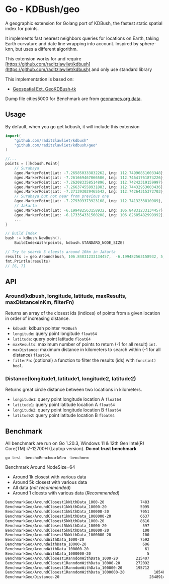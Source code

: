 # Go - KDBush/geo

A geographic extension for Golang port of KDBush, the fastest static spatial index for points.

It implements fast nearest neighbors queries for locations on Earth, taking Earth curvature and date line wrapping into account. Inspired by sphere-knn, but uses a different algorithm.

This extension works for and require [https://github.com/raditzlawliet/kdbush](https://github.com/raditzlawliet/kdbush) and only use standard library

This implementation is based on:

- [Geospatial Ext. GeoKDBush-tk](https://github.com/tkafka/geokdbush-tk)

Dump file cities5000 for Benchmark are from [geonames.org data](https://download.geonames.org/export/dump/).

## Usage

By default, when you go get kdbush, it will include this extension

```go
import(
    "github.com/raditzlawliet/kdbush"
    "github.com/raditzlawliet/kdbush/geo"
)

//...
points = []kdbush.Point{
    // Surabaya
    &geo.MarkerPoint{Lat: -7.265850333832262, Lng: 112.74996851603348},
    &geo.MarkerPoint{Lat: -7.261669467066506, Lng: 112.74641761874226},
    &geo.MarkerPoint{Lat: -7.262083358514896, Lng: 112.74242319159997},
    &geo.MarkerPoint{Lat: -7.266374558931883, Lng: 112.74432953003436},
    &geo.MarkerPoint{Lat: -7.271393029465542, Lng: 112.74264315372703},
    // Surabaya but not near from previous one
    &geo.MarkerPoint{Lat: -7.279393373923168, Lng: 112.7413233810989},
    // Jakarta
    &geo.MarkerPoint{Lat: -6.199482563158932, Lng: 106.84831233134457},
    &geo.MarkerPoint{Lat: -6.173354331560208, Lng: 106.82685482999992},
    ...
}

// Build Index
bush := kdbush.NewBush().
    BuildIndexWith(points, kdbush.STANDARD_NODE_SIZE)

// Try to search 5 cloests around 10km in Jakarta
results := geo.Around(bush, 106.84831233134457,  -6.199482563158932, 5, 10, nil)
fmt.Println(results)
// [6, 7]
```

## API

### Around(kdbush, longitude, latitude, maxResults, maxDistanceInKm, filterFn)

Returns an array of the closest ids (indices) of points from a given location in order of increasing distance.

- `kdbush`: kdbush pointer `*KDBush`
- `longitude`: query point longitude `float64`
- `latitude`: query point latitude `float64`
- `maxResults`: maximum number of points to return (-1 for all result) `int`.
- `maxDistance`: maximum distance in kilometers to search within (-1 for all distance) `float64`.
- `filterFn`: (optional) a function to filter the results (ids) with `func(int) bool`.

### Distance(longitude1, latitude1, longitude2, latitude2)

Returns great circle distance between two locations in kilometers.

- `longitude1`: query point longitude location A `float64`
- `latitude1`: query point latitude location A `float64`
- `longitude2`: query point longitude location B `float64`
- `latitude2`: query point latitude location B `float64`

## Benchmark

All benchmark are run on Go 1.20.3, Windows 11 & 12th Gen Intel(R) Core(TM) i7-12700H (Laptop version). **Do not trust benchmark**

`go test -bench=BenchmarkGeo -benchmem`

Benchmark Around NodeSize=64

- Around 1k closest with various data
- Around 5k closest with various data
- All data (_not recommended_)
- Around 1 cloests with various data (_Recommended_)

```sh
BenchmarkGeo/AroundClosest1kWithData_1000-20                7483            178167 ns/op          139081 B/op       1054 allocs/op
BenchmarkGeo/AroundClosest1kWithData_10000-20               5995            232377 ns/op          186408 B/op       1547 allocs/op
BenchmarkGeo/AroundClosest1kWithData_100000-20              7051            190252 ns/op          168296 B/op       1428 allocs/op
BenchmarkGeo/AroundClosest1kWithData_1000000-20             6637            185986 ns/op          178664 B/op       1536 allocs/op
BenchmarkGeo/AroundClosest5kWithData_1000-20                8616            162827 ns/op          139080 B/op       1054 allocs/op
BenchmarkGeo/AroundClosest5kWithData_10000-20                597           1933487 ns/op         1426633 B/op      10544 allocs/op
BenchmarkGeo/AroundClosest5kWithData_100000-20               100          12142093 ns/op         7698121 B/op      57933 allocs/op
BenchmarkGeo/AroundClosest5kWithData_1000000-20              100          10356510 ns/op         7179180 B/op      53549 allocs/op
BenchmarkGeo/AroundWithData_1000-20                         7592            168836 ns/op          139080 B/op       1054 allocs/op
BenchmarkGeo/AroundWithData_10000-20                         606           1927425 ns/op         1426632 B/op      10544 allocs/op
BenchmarkGeo/AroundWithData_100000-20                         61          20953608 ns/op        14280012 B/op     104140 allocs/op
BenchmarkGeo/AroundWithData_1000000-20                         5         207921920 ns/op        141484369 B/op   1032826 allocs/op
BenchmarkGeo/AroundClosest1RanndomWithData_1000-20        215407              5345 ns/op            9176 B/op         84 allocs/op
BenchmarkGeo/AroundClosest1RanndomWithData_10000-20       272092              4469 ns/op            7000 B/op         71 allocs/op
BenchmarkGeo/AroundClosest1RanndomWithData_100000-20      195712              5938 ns/op            9848 B/op         91 allocs/op
BenchmarkGeo/AroundClosest1RanndomWithData_1000000-20             185480              6494 ns/op           11864 B/op        112 allocs/op
BenchmarkGeo/Distance-20                                        28489148                40.01 ns/op            0 B/op          0 allocs/op
```
